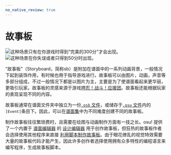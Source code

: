 ```yaml
---
no_native_review: true
---
```


# 故事板

![](img/Sbpassing.png "这种场景只有在你游戏时得到“完美的300分”才会出现。")
![](img/Sbfailing.png "这种场景在你失误或者只得到50分时出现。")

“故事板”（Storyboard，简称sb）是附加在谱面中的一系列动画背景，一般情况下起到装饰作用，有时候也用于指导游戏进行。故事板可以由图片，动画，声音等多部分组成，不过一般情况下都是以图片为主，主要是为了使谱面看起来更华丽，更吸引玩家。故事板的灵感来源于游戏[押忍！战斗！应援团](/wiki/Disambiguation/Ouendan)。故事板还能根据玩家的表现呈现不同的内容。

故事板通常在谱面文件夹中独立为一份[`.osb` 文件](/wiki/osu!_File_Formats/Osb_(file_format))，或储存于[`.osu` 文件](/wiki/osu!_File_Formats/Osu_(file_format))内的`[Event]`条目下。因此，可以在[谱面集](/wiki/Beatmap)中为不同难度创建不同的故事板。

制作故事板往往繁琐费时，且需要在绘图与动画制作方面有一技之长。osu! 提供了一个内置于 [谱面编辑器](/wiki/Beatmap_Editor) 的 [设计编辑器](/wiki/Beatmap_Editor/Design) 用于创作故事板，但狂热的故事板作者会选择使用其他程序来直接 [利用脚本制作故事板](/wiki/Storyboard_Scripting)。由于眼花缭乱的视觉特效需要大量的故事板代码才能产生，因此许多创作者选择使用拥有众多特性的编程语言来编写程序，生成故事板脚本。
